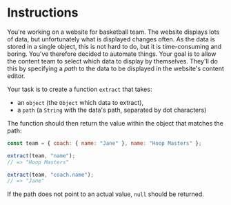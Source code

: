 # Instructions

You're working on a website for basketball team. The website displays lots of data, but unfortunately what is displayed changes often. As the data is stored in a single object, this is not hard to do, but it is time-consuming and boring. You've therefore decided to automate things. Your goal is to allow the content team to select which data to display by themselves. They'll do this by specifying a _path_ to the data to be displayed in the website's content editor.

Your task is to create a function `extract` that takes:

- an `object` (the `Object` which data to extract),
- a `path` (a `String` with the data's path, separated by dot characters)

The function should then return the value within the object that matches the path:

```javascript
const team = { coach: { name: "Jane" }, name: "Hoop Masters" };

extract(team, "name");
// => "Hoop Masters"

extract(team, "coach.name");
// => "Jane"
```

If the path does not point to an actual value, `null` should be returned.

